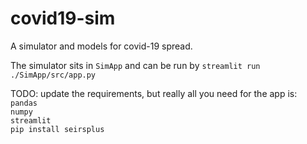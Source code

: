 # covid19-sim

A simulator and models for covid-19 spread.   

The simulator sits in `SimApp` and can be run by `streamlit run ./SimApp/src/app.py`   

TODO: update the requirements, but really all you need for the app is:
`pandas`  
`numpy`  
`streamlit`  
`pip install seirsplus`  

